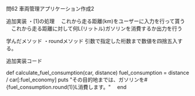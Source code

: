 問62 車両管理アプリケーション作成2

追加実装
・[1]の処理
　これから走る距離(km)をユーザーに入力を行って貰う
　これから走る距離に対して何L(リットル)ガソリンを消費するか出力を行う
 
 学んだメソッド
 ・roundメソッド
  引数で指定した桁数まで数値を四捨五入する。
  
  追加実装コード
  
  def calculate_fuel_consumption(car, distance)
  fuel_consumption = distance / car[:fuel_economy]
  puts "その目的地までは、ガソリンを#{fuel_consumption.round(1)}L消費します。"
　end
 
